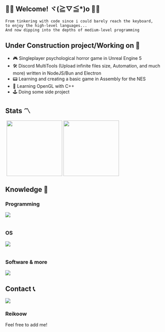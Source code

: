 ## 🏳️‍⚧️ Welcome! ヾ(≧▽≦*)o 🏳️‍⚧️

```
From tinkering with code since i could barely reach the keyboard,
to enjoy the high-level languages...
And now dipping into the depths of medium-level programming
```

## Under Construction project/Working on 🚧

- 🎮 Singleplayer psychological horror game in Unreal Engine 5
- 🛠️ Discord MultiTools (Upload infinite files size, Automation, and much more) written in NodeJS/Bun and Electron
- 📟 Learning and creating a basic game in Assembly for the NES
- 🎨 Learning OpenGL with C++
- 🕹️ Doing some side project

## Stats 〽️

‎ 
  <img height=175 align="center" src="https://github-readme-stats.vercel.app/api?username=Reiko69420&show_icons=true&theme=dracula" />
  <img height=175 align="center" src="https://github-readme-stats.vercel.app/api/top-langs/?username=Reiko69420&layout=compact&theme=dracula" />

</div>

## Knowledge 🚀

<h3 align="left">Programming</h1>

<p align="left">
  <img src="https://skillicons.dev/icons?i=html,css,js,php,nodejs,lua,typescript,python,php,cpp,cs,discordjs,bots,swift,sql" />
</p>
<h1 align="left"></h1>

<h3 align="left">OS</h1>
<p align="left">
  <img src="https://skillicons.dev/icons?i=linux,ubuntu,raspberrypi,windows" />
</p>
<h1 align="left"></h1>

<h3 align="left">Software & more</h1>
<p align="left">
  <img src="https://skillicons.dev/icons?i=nginx,androidstudio,blender,ps,pr,androidstudio,sublime,visualstudio,vscode,unreal" />
</p>

## Contact 📞
<p align="left">
  <img src="https://skillicons.dev/icons?i=discord" />
  <h3 align="left">Reikoow</h1>
  Feel free to add me!
</p>
